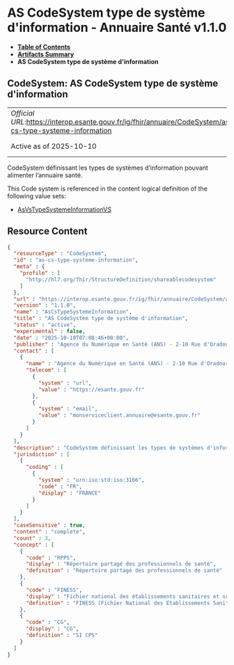 # AS CodeSystem type de système d'information - Annuaire Santé v1.1.0

* [**Table of Contents**](toc.md)
* [**Artifacts Summary**](artifacts.md)
* **AS CodeSystem type de système d'information**

## CodeSystem: AS CodeSystem type de système d'information 

| | |
| :--- | :--- |
| *Official URL*:https://interop.esante.gouv.fr/ig/fhir/annuaire/CodeSystem/as-cs-type-systeme-information | *Version*:1.1.0 |
| Active as of 2025-10-10 | *Computable Name*:AsCsTypeSystemeInformation |

 
CodeSystem définissant les types de systèmes d’information pouvant alimenter l’annuaire santé. 

 This Code system is referenced in the content logical definition of the following value sets: 

* [AsVsTypeSystemeInformationVS](ValueSet-as-vs-type-systeme-information.md)



## Resource Content

```json
{
  "resourceType" : "CodeSystem",
  "id" : "as-cs-type-systeme-information",
  "meta" : {
    "profile" : [
      "http://hl7.org/fhir/StructureDefinition/shareablecodesystem"
    ]
  },
  "url" : "https://interop.esante.gouv.fr/ig/fhir/annuaire/CodeSystem/as-cs-type-systeme-information",
  "version" : "1.1.0",
  "name" : "AsCsTypeSystemeInformation",
  "title" : "AS CodeSystem type de système d'information",
  "status" : "active",
  "experimental" : false,
  "date" : "2025-10-10T07:08:46+00:00",
  "publisher" : "Agence du Numérique en Santé (ANS) - 2-10 Rue d'Oradour-sur-Glane, 75015 Paris",
  "contact" : [
    {
      "name" : "Agence du Numérique en Santé (ANS) - 2-10 Rue d'Oradour-sur-Glane, 75015 Paris",
      "telecom" : [
        {
          "system" : "url",
          "value" : "https://esante.gouv.fr"
        },
        {
          "system" : "email",
          "value" : "monserviceclient.annuaire@esante.gouv.fr"
        }
      ]
    }
  ],
  "description" : "CodeSystem définissant les types de systèmes d'information pouvant alimenter l'annuaire santé.",
  "jurisdiction" : [
    {
      "coding" : [
        {
          "system" : "urn:iso:std:iso:3166",
          "code" : "FR",
          "display" : "FRANCE"
        }
      ]
    }
  ],
  "caseSensitive" : true,
  "content" : "complete",
  "count" : 3,
  "concept" : [
    {
      "code" : "RPPS",
      "display" : "Répertoire partagé des professionnels de santé",
      "definition" : "Répertoire partagé des professionnels de santé"
    },
    {
      "code" : "FINESS",
      "display" : "Fichier national des établissements sanitaires et sociaux",
      "definition" : "FINESS (Fichier National des Etablissements Sanitaires et Sociaux) est le répertoire national de référence des personnes morales intervenant dans les domaines sanitaire, médico-social et social et de l’enseignement des professions sanitaires et sociales."
    },
    {
      "code" : "CG",
      "display" : "CG",
      "definition" : "SI CPS"
    }
  ]
}

```
